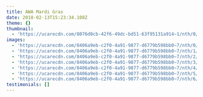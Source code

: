 ```yaml
---
title: AWA Mardi Gras
date: 2018-02-13T15:23:34.108Z
theme: {}
thumbnail:
  - 'https://ucarecdn.com/8076d0cb-42f6-49dc-bd51-63f95131a914~1/nth/0/'
images:
  - 'https://ucarecdn.com/8406a9eb-c2f0-4a91-9877-d6779b598bb0~7/nth/0/'
  - 'https://ucarecdn.com/8406a9eb-c2f0-4a91-9877-d6779b598bb0~7/nth/1/'
  - 'https://ucarecdn.com/8406a9eb-c2f0-4a91-9877-d6779b598bb0~7/nth/2/'
  - 'https://ucarecdn.com/8406a9eb-c2f0-4a91-9877-d6779b598bb0~7/nth/3/'
  - 'https://ucarecdn.com/8406a9eb-c2f0-4a91-9877-d6779b598bb0~7/nth/4/'
  - 'https://ucarecdn.com/8406a9eb-c2f0-4a91-9877-d6779b598bb0~7/nth/5/'
  - 'https://ucarecdn.com/8406a9eb-c2f0-4a91-9877-d6779b598bb0~7/nth/6/'
testimonials: []
---
```


